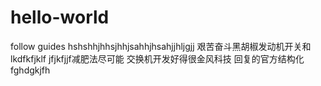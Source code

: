 # hello-world
follow guides
hshshhjhhsjhhjsahhjhsahjjhljgjj
艰苦奋斗黑胡椒发动机开关和
lkdfkfjklf
jfjkfjjf减肥法尽可能
交换机开发好得很金风科技
回复的官方结构化
fghdgkjfh
